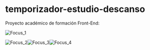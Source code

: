 # temporizador-estudio-descanso

Proyecto académico de formación Front-End:

![Focus_1](https://github.com/user-attachments/assets/22342c07-06bc-44cf-9ee5-8381236ab335)


![Focus_2](https://github.com/user-attachments/assets/a6dc5756-a72d-4538-ac59-f99157f5389c)![Focus_3](https://github.com/user-attachments/assets/aa15b6a0-5fb4-4583-bdd9-402d68c411c9)![Focus_4](https://github.com/user-attachments/assets/ab17452b-8dea-4659-8924-407ffae97db7)


